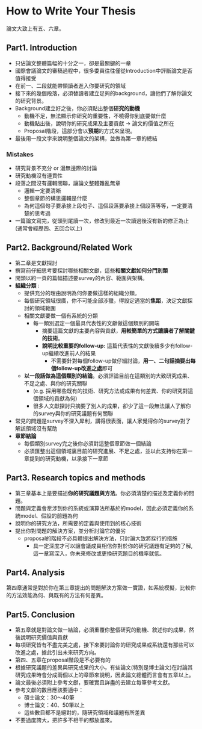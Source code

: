 # How to Write Your Thesis
論文大致上有五、六章。
## Part1. Introduction
- 只佔論文整體篇幅的十分之一，卻是最關鍵的一章
- 國際會議論文的審稿過程中，很多委員往往僅從Introduction中評斷論文是否值得接受
- 在前一、二段就能帶領讀者進入你要研究的領域
- 接下來的幾個段落，必須替讀者建立足夠的background，讓他們了解你論文的研究背景。
- Background建立好之後，你必須點出整個**研究的動機**
  - 動機不足，無法顯示你研究的重要性，不曉得你到底要做什麼
  - 動機點出後，說明你的研究成果及主要貢獻 -> 論文的價值之所在
  - Proposal階段，這部分會以**預期**的方式來呈現。
- 最後用一段文字來說明整個論文的架構，並做為第一章的總結
### Mistakes
- 研究背景不充分 or 漫無邊際的討論
- 研究動機沒有連貫性
- 段落之間沒有邏輯關聯，讓論文整體雜亂無章
  - 邏輯一定要清晰
  - 整個章節的構思邏輯是什麼
  - 為何這個句子要承接上段句子、這個段落要承接上個段落等等，一定要清楚的思考過
- 一篇論文寫完，從頭到尾讀一次，修改到最近一次讀過後沒有新的修正為止(通常會經歷四、五回合以上)

## Part2. Background/Related Work
- 第二章是文獻探討
- 撰寫前仔細思考要探討哪些相關文獻，這些**相關文獻如何分門別類**
- 開頭以約一頁的篇幅描述要survey的內容、範圍與架構。
- **組織分類** :
    - 提供充分的理由說明為何你要做這樣的組織分類。
    - 每個研究領域很廣，你不可能全部涉獵，得設定適當的**焦距**，決定文獻探討的領域範圍
    - 相關文獻要做一個有系統的分類
      - 每一類別選定一個最具代表性的文獻做這個類別的開端
        - 摘要這篇文獻的主要內容與貢獻，**用較簡單的方式讓讀者了解關鍵的技術**。
        - **說明比較重要的follow-up:** 這篇代表性的文獻後續多少有follow-up繼續改進前人的結果
          - 不需要針對每個follow-up做仔細討論，**用一、二句話摘要出每個follow-up改進之處**即可
    -  **以一段話做為這個類別的結論**。必須評論目前在這類別的大致研究成果、不足之處、與你的研究關聯
       -  (e.g. 採用哪些既有的技術、研究方法或成果有何差異、你的研究對這個領域的貢獻為何)
       - 很多人文獻探討只摘要了別人的成果，卻少了這一段無法讓人了解你的survey與你的研究議題有何關聯
- 常見的問題是survey不深入犀利，講得很表面，讓人家覺得你的survey對了解該領域沒有幫助
- **章節結論**
    - 每個類別survey完之後你必須對這整個章節做一個結論
    - 必須匯整出這個領域裏目前的研究進展、不足之處，並以此支持你在第一章提到的研究動機，以承接下一章節

## Part3. Research topics and methods
- 第三章基本上是要描述**你的研究議題與方法**。你必須清楚的描述及定義你的問題。
- 問題與定義會牽涉到你的系統或演算法所基於的model，因此必須定義你的系統model、假設的前題為何
- 說明你的研究方法，所需要的定義與使用到的核心技術
- 提出你對問題的解決方案，並分析討論它的優劣
    - proposal的階段不必具體提出解決方法，只討論大致將採行的措施
      - 具一定深度才可以讓會議成員相信你對於你的研究議題有足夠的了解, 這一章寫深入，你未來修改或更換研究題目的機率就低。

## Part4. Analysis
第四章通常是對於你在第三章提出的問題解決方案做一實證，如系統模擬，比較你的方法效能為何、與既有的方法有何差異。

## Part5. Conclusion
- 第五章就是對論文做一結論，必須重覆你整個研究的動機、敘述你的成果，然後說明研究價值與貢獻
- 每項研究皆有不盡完美之處，接下來要討論你的研究成果或系統還有那些可以改進之處，據此引出未來研究方向。
- 第四、五章在proposal階段是不必要有的
- 根據研究議題的差異與研究成果的大小，有些論文(特別是博士論文)在討論其研究成果時會分成兩個以上的章節來說明，因此論文總體而言會有五章以上。
- 論文最後必須附上參考文獻，要確實且詳盡的去建立每筆參考文獻。
- 參考文獻的數目應該要適中：
  - 碩士論文：30～40筆
  - 博士論文：40、50筆以上
  - 這些數目都不是絕對的，隨研究領域和議題有所差異
- 不要過度誇大，把許多不相干的都放進來。
